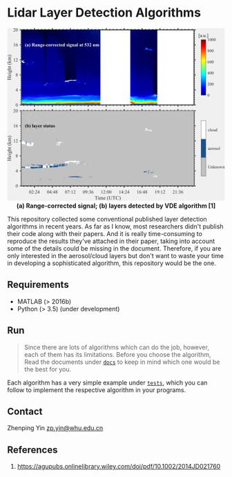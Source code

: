 # Lidar Layer Detection Algorithms

<p align='center'>
<img src='./img/VDE_layer_detection.png', width=550, height=400, lat='layers'>
<br>
<b>(a) Range-corrected signal; (b) layers detected by VDE algorithm [1]</b>

This repository collected some conventional published layer detection algorithms in recent years. As far as I know, most researchers didn't publish their code along with their papers. And it is really time-consuming to reproduce the results they've attached in their paper, taking into account some of the details could be missing in the document. Therefore, if you are only interested in the aerosol/cloud layers but don't want to waste your time in developing a sophisticated algorithm, this repository would be the one.

## Requirements

- MATLAB (> 2016b)
- Python (> 3.5) (under development)

## Run

> Since there are lots of algorithms which can do the job, however, each of them has its limitations. Before you choose the algorithm, Read the documents under [`docs`](./docs) to keep in mind which one would be the best for you.

Each algorithm has a very simple example under [`tests`](./tests), which you can follow to implement the respective algorithm in your programs.

## Contact

Zhenping Yin <zp.yin@whu.edu.cn>

## References

1. https://agupubs.onlinelibrary.wiley.com/doi/pdf/10.1002/2014JD021760